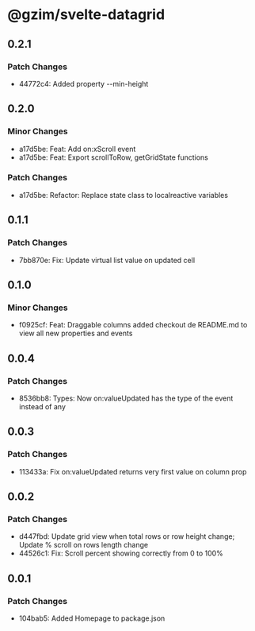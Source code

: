 # @gzim/svelte-datagrid

## 0.2.1

### Patch Changes

- 44772c4: Added property --min-height

## 0.2.0

### Minor Changes

- a17d5be: Feat: Add on:xScroll event
- a17d5be: Feat: Export scrollToRow, getGridState functions

### Patch Changes

- a17d5be: Refactor: Replace state class to localreactive variables

## 0.1.1

### Patch Changes

- 7bb870e: Fix: Update virtual list value on updated cell

## 0.1.0

### Minor Changes

- f0925cf: Feat: Draggable columns added checkout de README.md to view all new properties and events

## 0.0.4

### Patch Changes

- 8536bb8: Types: Now on:valueUpdated has the type of the event instead of any

## 0.0.3

### Patch Changes

- 113433a: Fix on:valueUpdated returns very first value on column prop

## 0.0.2

### Patch Changes

- d447fbd: Update grid view when total rows or row height change; Update % scroll on rows length change
- 44526c1: Fix: Scroll percent showing correctly from 0 to 100%

## 0.0.1

### Patch Changes

- 104bab5: Added Homepage to package.json

